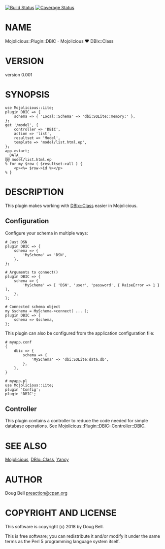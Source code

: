[![Build Status](https://travis-ci.org/preaction/Mojolicious-Plugin-DBIC.svg?branch=master)](https://travis-ci.org/preaction/Mojolicious-Plugin-DBIC)
[![Coverage Status](https://coveralls.io/repos/preaction/Mojolicious-Plugin-DBIC/badge.svg?branch=master)](https://coveralls.io/r/preaction/Mojolicious-Plugin-DBIC?branch=master)

# NAME

Mojolicious::Plugin::DBIC - Mojolicious ♥ DBIx::Class

# VERSION

version 0.001

# SYNOPSIS

    use Mojolicious::Lite;
    plugin DBIC => {
        schema => { 'Local::Schema' => 'dbi:SQLite::memory:' },
    };
    get '/model', {
        controller => 'DBIC',
        action => 'list',
        resultset => 'Model',
        template => 'model/list.html.ep',
    };
    app->start;
    __DATA__
    @@ model/list.html.ep
    % for my $row ( $resultset->all ) {
        <p><%= $row->id %></p>
    % }

# DESCRIPTION

This plugin makes working with [DBIx::Class](https://metacpan.org/pod/DBIx::Class) easier in Mojolicious.

## Configuration

Configure your schema in multiple ways:

    # Just DSN
    plugin DBIC => {
        schema => {
            'MySchema' => 'DSN',
        },
    };

    # Arguments to connect()
    plugin DBIC => {
        schema => {
            'MySchema' => [ 'DSN', 'user', 'password', { RaiseError => 1 } ],
        },
    };

    # Connected schema object
    my $schema = MySchema->connect( ... );
    plugin DBIC => {
        schema => $schema,
    };

This plugin can also be configured from the application configuration
file:

    # myapp.conf
    {
        dbic => {
            schema => {
                'MySchema' => 'dbi:SQLite:data.db',
            },
        },
    }

    # myapp.pl
    use Mojolicious::Lite;
    plugin 'Config';
    plugin 'DBIC';

## Controller

This plugin contains a controller to reduce the code needed for simple
database operations. See [Mojolicious::Plugin::DBIC::Controller::DBIC](https://metacpan.org/pod/Mojolicious::Plugin::DBIC::Controller::DBIC).

# SEE ALSO

[Mojolicious](https://metacpan.org/pod/Mojolicious), [DBIx::Class](https://metacpan.org/pod/DBIx::Class), [Yancy](https://metacpan.org/pod/Yancy)

# AUTHOR

Doug Bell <preaction@cpan.org>

# COPYRIGHT AND LICENSE

This software is copyright (c) 2018 by Doug Bell.

This is free software; you can redistribute it and/or modify it under
the same terms as the Perl 5 programming language system itself.
